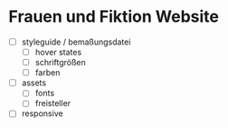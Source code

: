 # Frauen und Fiktion Website

- [ ] styleguide / bemaßungsdatei
  - [ ] hover states
  - [ ] schriftgrößen
  - [ ] farben
- [ ] assets
  - [ ] fonts
  - [ ] freisteller  
- [ ] responsive
